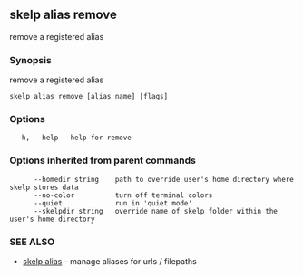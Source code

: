 ## skelp alias remove

remove a registered alias

### Synopsis


remove a registered alias

```
skelp alias remove [alias name] [flags]
```

### Options

```
  -h, --help   help for remove
```

### Options inherited from parent commands

```
      --homedir string    path to override user's home directory where skelp stores data
      --no-color          turn off terminal colors
      --quiet             run in 'quiet mode'
      --skelpdir string   override name of skelp folder within the user's home directory
```

### SEE ALSO
* [skelp alias](skelp_alias.md)	 - manage aliases for urls / filepaths

